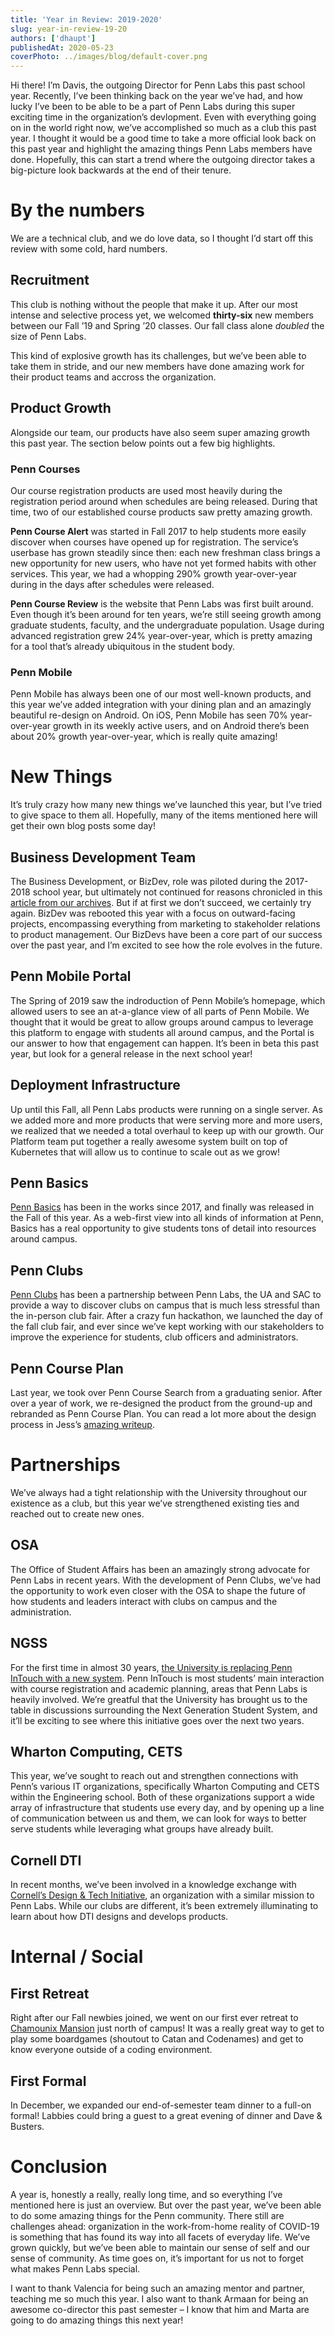 ```yaml
---
title: 'Year in Review: 2019-2020'
slug: year-in-review-19-20
authors: ['dhaupt']
publishedAt: 2020-05-23
coverPhoto: ../images/blog/default-cover.png
---
```


Hi there! I&rsquo;m Davis, the outgoing Director for Penn Labs this past school year. Recently, I&rsquo;ve been thinking back on the year we&rsquo;ve had, and how lucky I&rsquo;ve been to be able to be a part of Penn Labs during this super exciting time in the organization&rsquo;s devlopment. Even with everything going on in the world right now, we&rsquo;ve accomplished so much as a club this past year. I thought it would be a good time to take a more official look back on this past year and highlight the amazing things Penn Labs members have done. Hopefully, this can start a trend where the outgoing director takes a big-picture look backwards at the end of their tenure.

<a id="org0dd3d39"></a>

# By the numbers

We are a technical club, and we do love data, so I thought I&rsquo;d start off this review with some cold, hard numbers.

<a id="org8c75f4b"></a>

## Recruitment

This club is nothing without the people that make it up. After our most intense and selective process yet, we welcomed **thirty-six** new members between our Fall &rsquo;19 and Spring &rsquo;20 classes. Our fall class alone _doubled_ the size of Penn Labs.

This kind of explosive growth has its challenges, but we&rsquo;ve been able to take them in stride, and our new members have done amazing work for their product teams and accross the organization.

<a id="org492c4fb"></a>

## Product Growth

Alongside our team, our products have also seem super amazing growth this past year. The section below points out a few big highlights.

<a id="org675fa6a"></a>

### Penn Courses

Our course registration products are used most heavily during the registration period around when schedules are being released. During that time, two of our established course products saw pretty amazing growth.

**Penn Course Alert** was started in Fall 2017 to help students more easily discover when courses have opened up for registration. The service&rsquo;s userbase has grown steadily since then: each new freshman class brings a new opportunity for new users, who have not yet formed habits with other services. This year, we had a whopping 290% growth year-over-year during in the days after schedules were released.

**Penn Course Review** is the website that Penn Labs was first built around. Even though it&rsquo;s been around for ten years, we&rsquo;re still seeing growth among graduate students, faculty, and the undergraduate population. Usage during advanced registration grew 24% year-over-year, which is pretty amazing for a tool that&rsquo;s already ubiquitous in the student body.

<a id="org14eb7d1"></a>

### Penn Mobile

Penn Mobile has always been one of our most well-known products, and this year we&rsquo;ve added integration with your dining plan and an amazingly beautiful re-design on Android. On iOS, Penn Mobile has seen 70% year-over-year growth in its weekly active users, and on Android there&rsquo;s been about 20% growth year-over-year, which is really quite amazing!

<a id="org2c9f99f"></a>

# New Things

It&rsquo;s truly crazy how many new things we&rsquo;ve launched this year, but I&rsquo;ve tried to give space to them all. Hopefully, many of the items mentioned here will get their own blog posts some day!

<a id="org2482812"></a>

## Business Development Team

The Business Development, or BizDev, role was piloted during the 2017-2018 school year, but ultimately not continued for reasons chronicled in this [article from our archives](https://pennlabs.org/blog/its-so-fluffy).
But if at first we don&rsquo;t succeed, we certainly try again. BizDev was rebooted this year with a focus on outward-facing projects, encompassing everything from marketing to stakeholder relations to product management. Our BizDevs have been a core part of our success over the past year, and I&rsquo;m excited to see how the role evolves in the future.

<a id="org3399a3a"></a>

## Penn Mobile Portal

The Spring of 2019 saw the indroduction of Penn Mobile&rsquo;s homepage, which allowed users to see an at-a-glance view of all parts of Penn Mobile. We thought that it would be great to allow groups around campus to leverage this platform to engage with students all around campus, and the Portal is our answer to how that engagement can happen. It&rsquo;s been in beta this past year, but look for a general release in the next school year!

<a id="org0993d14"></a>

## Deployment Infrastructure

Up until this Fall, all Penn Labs products were running on a single server. As we added more and more products that were serving more and more users, we realized that we needed a total overhaul to keep up with our growth. Our Platform team put together a really awesome system built on top of Kubernetes that will allow us to continue to scale out as we grow!

<a id="orge8da097"></a>

## Penn Basics

[Penn Basics](https://pennbasics.com) has been in the works since 2017, and finally was released in the Fall of this year. As a web-first view into all kinds of information at Penn, Basics has a real opportunity to give students tons of detail into resources around campus.

<a id="org8e13afd"></a>

## Penn Clubs

[Penn Clubs](https://pennclubs.com) has been a partnership between Penn Labs, the UA and SAC to provide a way to discover clubs on campus that is much less stressful than the in-person club fair. After a crazy fun hackathon, we launched the day of the fall club fair, and ever since we&rsquo;ve kept working with our stakeholders to improve the experience for students, club officers and administrators.

<a id="orgdc50de8"></a>

## Penn Course Plan

Last year, we took over Penn Course Search from a graduating senior. After over a year of work, we re-designed the product from the ground-up and rebranded
as Penn Course Plan. You can read a lot more about the design process in Jess&rsquo;s [amazing writeup](https://pennlabs.org/blog/the-design-of-penn-course-plan-under-the-hood).

<a id="org52f5fa2"></a>

# Partnerships

We&rsquo;ve always had a tight relationship with the University throughout our existence as a club, but this year we&rsquo;ve strengthened existing ties and reached out to create new ones.

<a id="orgdb24fa4"></a>

## OSA

The Office of Student Affairs has been an amazingly strong advocate for Penn Labs in recent years. With the development of Penn Clubs, we&rsquo;ve had the opportunity to work even closer with the OSA to shape the future of how students and leaders interact with clubs on campus and the administration.

<a id="orga10e134"></a>

## NGSS

For the first time in almost 30 years, [the University is replacing Penn InTouch with a new system](https://www.thedp.com/article/2019/10/upenn-course-registration-penn-in-touch-path). Penn InTouch is most students&rsquo; main interaction with course registration and academic planning, areas that Penn Labs is heavily involved. We&rsquo;re greatful that the University has brought us to the table in discussions surrounding the Next Generation Student System, and it&rsquo;ll be exciting to see where this initiative goes over the next two years.

<a id="org4861a27"></a>

## Wharton Computing, CETS

This year, we&rsquo;ve sought to reach out and strengthen connections with Penn&rsquo;s various IT organizations, specifically Wharton Computing and CETS within the Engineering school. Both of these organizations support a wide array of infrastructure that students use every day, and by opening up a line of communication between us and them, we can look for ways to better serve students while leveraging what groups have already built.

<a id="org6d87ed2"></a>

## Cornell DTI

In recent months, we&rsquo;ve been involved in a knowledge exchange with [Cornell&rsquo;s Design & Tech Initiative](https://www.cornelldti.org/), an organization with a similar mission to Penn Labs. While our clubs are different, it&rsquo;s been extremely illuminating to learn about how DTI designs and develops products.

<a id="org9828d8c"></a>

# Internal / Social

<a id="org45e662a"></a>

## First Retreat

Right after our Fall newbies joined, we went on our first ever retreat to [Chamounix Mansion](https://www.philahostel.org/) just north of campus! It was a really great way to get to play some boardgames (shoutout to Catan and Codenames) and get to know everyone outside of a coding environment.

<a id="org04aa35c"></a>

## First Formal

In December, we expanded our end-of-semester team dinner to a full-on formal! Labbies could bring a guest to a great evening of dinner and Dave & Busters.

<a id="org0cccd29"></a>

# Conclusion

A year is, honestly a really, really long time, and so everything I&rsquo;ve mentioned here is just an overview. But over the past year, we&rsquo;ve been able to do some amazing things for the Penn community. There still are challenges ahead: organization in the work-from-home reality of COVID-19 is something that has found its way into all facets of everyday life. We&rsquo;ve grown quickly, but we&rsquo;ve been able to maintain our sense of self and our sense of community. As time goes on, it&rsquo;s important for us not to forget what makes Penn Labs special.

I want to thank Valencia for being such an amazing mentor and partner, teaching me so much this year. I also want to thank Armaan for being an awesome co-director this past semester &#x2013; I know that him and Marta are going to do amazing things this next year!
